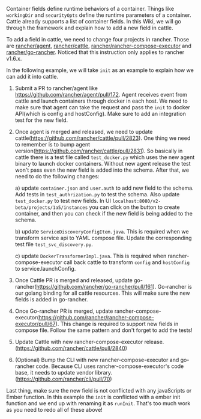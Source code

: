 Container fields define runtime behaviors of a container. Things like `workingDir` and `securityOpts` define the  runtime parameters of a container. Cattle already supports a list of container fields. In this Wiki, we will go through the framework and explain how to add a new field in cattle.

To add a field in cattle, we need to change four projects in rancher. Those are [rancher/agent](https://github.com/rancher/agent), [rancher/cattle](https://github.com/rancher/cattle), [rancher/rancher-compose-executor](https://github.com/rancher/rancher-compose-executor) and [rancher/go-rancher](https://github.com/rancher/go-rancher). Noticed that this instruction only applies to rancher v1.6.x.

In the following example, we will take `init` as an example to explain how we can add it into cattle.

1. Submit a PR to rancher/agent like https://github.com/rancher/agent/pull/172. Agent receives event from cattle and launch containers through docker in each host. We need to make sure that agent can take the request and pass the `init` to docker API(which is config and hostConfig). Make sure to add an integration test for the new field.

2. Once agent is merged and released, we need to update cattle(https://github.com/rancher/cattle/pull/2823). One thing we need to remember is to bump agent version(https://github.com/rancher/cattle/pull/2831). So basically in cattle there is a test file called `test_docker.py` which uses the new agent binary to launch docker containers. Without new agent release the test won't pass even the new field is added into the schema. After that, we need to do the following changes:

    a) update `container.json` and `user.auth` to add new field to the schema. Add tests in `test_authrization.py` to test the schema. Also update `test_docker.py` to test new fields. In UI `localhost:8080/v2-beta/projects/1a5/instances` you can click on the button to create container, and then you can check if the new field is being added to the schema.

    b) update `ServiceDiscoveryConfigItem.java`. This is required when we transform service api to YAML compose file. Update the corresponding test file `test_svc_discovery.py`. 

    c) update `DockerTransformerImpl.java`. This is required when rancher-compose-executor call back cattle to transform `config` and `hostConfig` to service.launchConfig. 

3. Once Cattle PR is merged and released, update go-rancher(https://github.com/rancher/go-rancher/pull/161). Go-rancher is our golang binding for all cattle resources. This will make sure the new fields is added in go-rancher.

4. Once Go-rancher PR is merged, update rancher-compose-executor(https://github.com/rancher/rancher-compose-executor/pull/67). This change is required to support new fields in compose file. Follow the same pattern and don't forget to add the tests!

5. Update Cattle with new rancher-compose-executor release. (https://github.com/rancher/cattle/pull/2840)

6. (Optional) Bump the CLI with new rancher-compose-executor and go-rancher code. Because CLI uses rancher-compose-executor's code base, it needs to update vendor library. (https://github.com/rancher/cli/pull/70)

Last thing, make sure the new field is not conflicted with any javaScripts or Ember function. In this example the  `init` is conflicted with a ember init function and we end up with renaming it as `runInit`. That's too much work as you need to redo all of these above!